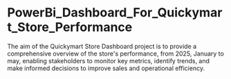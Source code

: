 # PowerBi_Dashboard_For_Quickymart_Store_Performance
The aim of the Quickymart Store Dashboard project is to provide a comprehensive overview of the store's performance, from 2025, January to may, enabling stakeholders to monitor key metrics, identify trends, and make informed decisions to improve sales and operational efficiency.
